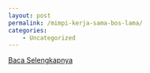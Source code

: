 ```yaml
---
layout: post
permalink: /mimpi-kerja-sama-bos-lama/
categories:
    - Uncategorized
---
```


[Baca Selengkapnya](/05)